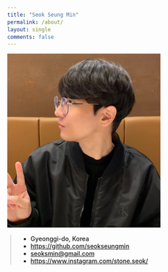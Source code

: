 ```yaml
---
title: "Seok Seung Min"
permalink: /about/
layout: single
comments: false
---
```


<div>
    <img src="/assets/images/avthm.jpg" alt="about_meee" width="70%" min-width="700px" itemprop="image">
</div>


<div style="border-left: 2px solid rgba(199, 198, 198, 0.7); margin: 0.5em 0 0 0.5em; padding-left: 1.5em; font-weight: 500;">
    <ul class="author__urls social-icons">
        <li itemprop="homeLocation" itemscope itemtype="https://schema.org/Place">
          <i class="fas fa-fw fa-map-marker-alt" aria-hidden="true"></i> <span itemprop="name">  Gyeonggi-do, Korea</span>
        </li>
        <li>
          <a href="https://github.com/seokseungmin" itemprop="sameAs" rel="nofollow noopener noreferrer">
            <i class="fab fa-fw fa-github" aria-hidden="true"></i><span class="label">  https://github.com/seokseungmin</span>
          </a>
        </li>
        <li>
          <a href="mailto:seoksmin@gmail.com">
            <meta itemprop="email" content="seoksmin@gmail.com" />
            <i class="fas fa-fw fa-envelope-square" aria-hidden="true"></i><span class="label">  seoksmin@gmail.com</span>
          </a>
        </li>
        <li>
          <a href="https://www.instagram.com/stone.seok/" itemprop="sameAs" rel="nofollow noopener noreferrer">
            <i class="fab fa-fw fa-instagram" aria-hidden="true"></i><span class="label">  https://www.instagram.com/stone.seok/</span>
          </a>
        </li>
    </ul>
  </div>

